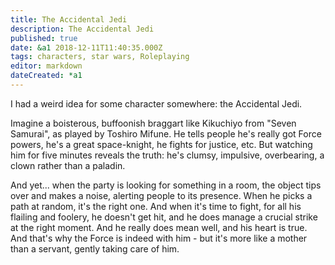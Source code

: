 ```yaml
---
title: The Accidental Jedi
description: The Accidental Jedi
published: true
date: &a1 2018-12-11T11:40:35.000Z
tags: characters, star wars, Roleplaying
editor: markdown
dateCreated: *a1
---
```


I had a weird idea for some character somewhere: the Accidental Jedi.

<!-- more -->

Imagine a boisterous, buffoonish braggart like Kikuchiyo from "Seven Samurai", as played by Toshiro Mifune. He tells people he's really got Force powers, he's a great space-knight, he fights for justice, etc. But watching him for five minutes reveals the truth: he's clumsy, impulsive, overbearing, a clown rather than a paladin.

And yet... when the party is looking for something in a room, the object tips over and makes a noise, alerting people to its presence. When he picks a path at random, it's the right one. And when it's time to fight, for all his flailing and foolery, he doesn't get hit, and he does manage a crucial strike at the right moment. And he really does mean well, and his heart is true. And that's why the Force is indeed with him - but it's more like a mother than a servant, gently taking care of him.